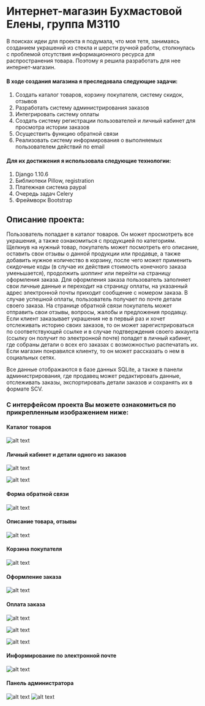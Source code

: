 # Интернет-магазин Бухмастовой Елены, группа М3110 

В поисках идеи для проекта я подумала, что моя тетя, занимаясь созданием украшений из стекла и шерсти ручной работы, столкнулась с проблемой отсутствия информационного ресурса для распространения товара. Поэтому я решила разработать для нее интернет-магазин. 

#### В ходе создания магазина я преследовала следующие задачи: 
1. Создать каталог товаров, корзину покупателя, систему скидок, отзывов 
2. Разработать систему администрирования заказов 
3. Интегрировать систему оплаты 
4. Создать систему регистрации пользователей и личный кабинет для просмотра истории заказов 
5. Осуществить функцию обратной связи 
6. Реализовать систему информирования о выполняемых пользователем действий по email 

#### Для их достижения я использовала следующие технологии: 
1. Django 1.10.6 
2. Библиотеки Pillow, registration 
3. Платежная система paypal 
4. Очередь задач Celery 
5. Фреймворк Bootstrap 

## Описание проекта: 
Пользователь попадает в каталог товаров. Он может просмотреть все украшения, а также ознакомиться с продукцией по категориям. Щелкнув на нужный товар, покупатель может посмотреть его описание, оставить свои отзывы о данной продукции или продавце, а также добавить нужное количество в корзину, после чего может применить скидочные коды (в случае их действия стоимость конечного заказа уменьшается), продолжить шоппинг или перейти на страницу оформления заказа. Для оформления заказа пользователь заполняет свои личные данные и переходит на страницу оплаты, на указанный адрес электронной почты приходит сообщение с номером заказа. В случае успешной оплаты, пользователь получает по почте детали своего заказа. На странице обратной связи покупатель может отправить свои отзывы, вопросы, жалобы и предложения продавцу. Если клиент заказывает украшения не в первый раз и хочет отслеживать историю своих заказов, то он может зарегистрироваться по соответствующей ссылке и в случае подтверждения своего аккаунта (ссылку он получит по электронной почте) попадет в личный кабинет, где собраны детали о всех его заказах с возможностью распечатать их. Если магазин понравился клиенту, то он может рассказать о нем в социальных сетях. 

Все данные отображаются в базе данных SQLite, а также в панели администрирования, где продавец может редактировать данные, отслеживать заказы, экспортировать детали заказов и сохранять их в формате SCV. 

### С интерфейсом проекта Вы можете ознакомиться по прикрепленным изображением ниже:

#### Каталог товаров 

![alt text](https://cloud.githubusercontent.com/assets/22623962/26783051/ed0b7538-49fe-11e7-8c2d-30524f3ed846.jpg)


#### Личный кабинет и детали одного из заказов 

![alt text](https://cloud.githubusercontent.com/assets/22623962/26783720/5bbbdfb0-4a02-11e7-8786-906df4ba20a8.jpg)

![alt text](https://cloud.githubusercontent.com/assets/22623962/26783780/b475280a-4a02-11e7-80bd-6aa333e1c858.jpg)



#### Форма обратной связи 

![alt text](https://cloud.githubusercontent.com/assets/22623962/26783986/c08021bc-4a03-11e7-9ef6-242eb9e0e1e6.jpg)



#### Описание товара, отзывы

![alt text](https://cloud.githubusercontent.com/assets/22623962/26783511/4a17e584-4a01-11e7-9703-52f2a08c0306.jpg)



#### Корзина покупателя 

![alt text](https://cloud.githubusercontent.com/assets/22623962/26783639/df84b552-4a01-11e7-9f3b-6ac06c9f0eef.jpg)



#### Оформление заказа 

![alt text](https://cloud.githubusercontent.com/assets/22623962/26789590/717215ec-4a19-11e7-8901-d6df40d087f5.jpg)


#### Оплата заказа

![alt text](https://cloud.githubusercontent.com/assets/22623962/26789889/6e8a8f3e-4a1a-11e7-9f5d-0ac5fa8846c7.jpg)

![alt text](https://cloud.githubusercontent.com/assets/22623962/26789927/8e6a6cf2-4a1a-11e7-9b3a-3e6c138ccaf6.jpg)

![alt text](https://cloud.githubusercontent.com/assets/22623962/26789949/a1f0c76c-4a1a-11e7-8798-d27cb1446e4b.jpg)


#### Информирование по электронной почте

![alt text](https://cloud.githubusercontent.com/assets/22623962/26790202/93010644-4a1b-11e7-8454-9848920e604e.jpg)


#### Панель администратора

![alt text](https://cloud.githubusercontent.com/assets/22623962/26790833/dee90d8e-4a1d-11e7-92f1-86e04eb9ccd4.jpg)
![alt text](https://cloud.githubusercontent.com/assets/22623962/26791422/b8f632b2-4a1f-11e7-8d8b-e182ad85c0c9.jpg)
